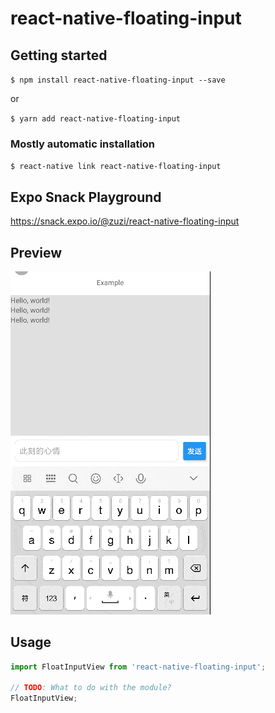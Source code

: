 
# react-native-floating-input

## Getting started

`$ npm install react-native-floating-input --save`

or

`$ yarn add react-native-floating-input`


### Mostly automatic installation

`$ react-native link react-native-floating-input`

## Expo Snack Playground

https://snack.expo.io/@zuzi/react-native-floating-input

## Preview
![Input](./screen/floatinput.gif)

## Usage
```javascript
import FloatInputView from 'react-native-floating-input';

// TODO: What to do with the module?
FloatInputView;
```
  
